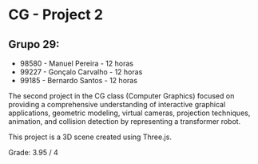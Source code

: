 # CG - Project 2

## Grupo 29:

- 98580 - Manuel Pereira - 12 horas
- 99227 - Gonçalo Carvalho - 12 horas
- 99185 - Bernardo Santos - 12 horas

The second project in the CG class (Computer Graphics) focused on providing a comprehensive understanding of interactive graphical applications, geometric modeling, virtual cameras, projection techniques, animation, and collision detection by representing a transformer robot.

This project is a 3D scene created using Three.js.

Grade: 3.95 / 4


